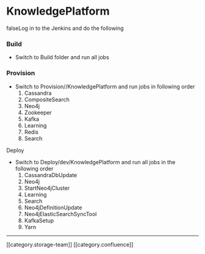 # KnowledgePlatform

falseLog in to the Jenkins and do the following

### Build

* Switch to Build folder and run all jobs

### Provision

* Switch to Provision//KnowledgePlatform and run jobs in following order
  1. Cassandra
  2. CompositeSearch
  3. Neo4j
  4. Zookeeper
  5. Kafka
  6. Learning
  7. Redis
  8. Search

Deploy

* Switch to Deploy/dev/KnowledgePlatform and run all jobs in the following order
  1. CassandraDbUpdate
  2. Neo4j
  3. StartNeo4jCluster
  4. Learning
  5. Search
  6. Neo4jDefinitionUpdate
  7. Neo4jElasticSearchSyncTool
  8. KafkaSetup
  9. Yarn

***

\[\[category.storage-team]] \[\[category.confluence]]
